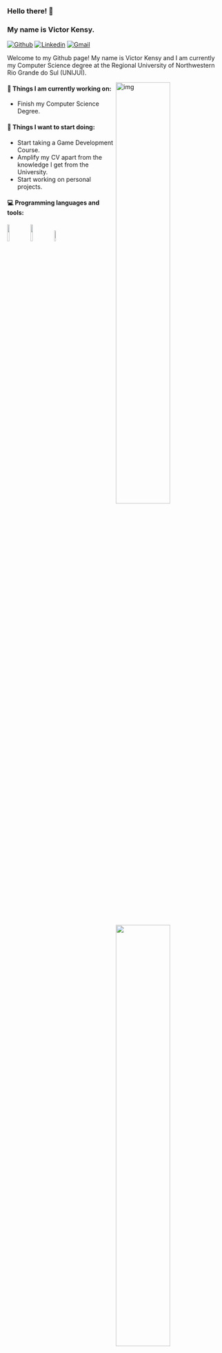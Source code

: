 ### Hello there! 👋
### My name is Victor Kensy.

[![Github](https://img.shields.io/badge/-Github-000?style=flat&logo=Github&logoColor=white)](https://github.com/Kensyy)
[![Linkedin](https://img.shields.io/badge/-LinkedIn-blue?style=flat&logo=Linkedin&logoColor=white)](https://www.linkedin.com/in/victorgdskensy/)
[![Gmail](https://img.shields.io/badge/-Gmail-c14438?style=flat&logo=Gmail&logoColor=white)](mailto:victorkensy@gmail.com)

Welcome to my Github page! My name is Victor Kensy and I am currently my Computer Science degree at the Regional University of Northwestern Rio Grande do Sul (UNIJUÍ).  

<img align="right" alt="img" src="https://github.com/Kensyy/kensy/blob/main/cover.gif" width="50%" height="auto" />


#### 🌱 Things I am currently working on: 
- Finish my Computer Science Degree.

#### :muscle: Things I want to start doing:
- Start taking a Game Development Course.
- Amplify my CV apart from the knowledge I get from the University.
- Start working on personal projects.

#### :computer: Programming languages and tools: 
<p>
	<img width="50%" align="right" src="https://github-readme-stats.vercel.app/api?username=Kensyy&show_icons=true&hide_border=true" />

<code><img width="10%" src="https://www.vectorlogo.zone/logos/w3_css/w3_css-ar21.svg"></code>
<code><img width="10%" src="https://www.vectorlogo.zone/logos/w3_html5/w3_html5-ar21.svg"></code>
<code><img width="8%" src="https://www.vectorlogo.zone/logos/javascript/javascript-ar21.svg"></code>
<br />
</p>
